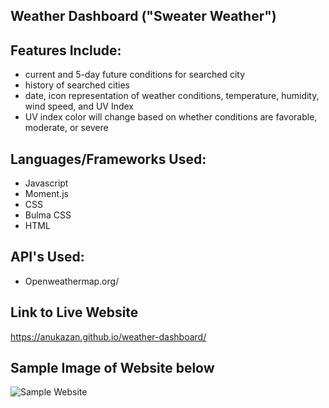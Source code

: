 ## Weather Dashboard ("Sweater Weather")

## Features Include:
* current and 5-day future conditions for searched city
* history of searched cities
* date, icon representation of weather conditions, temperature, humidity, wind speed, and UV Index
* UV index color will change based on whether conditions are favorable, moderate, or severe


## Languages/Frameworks Used:
* Javascript
* Moment.js
* CSS
* Bulma CSS 
* HTML

## API's Used:
* Openweathermap.org/

## Link to Live Website
https://anukazan.github.io/weather-dashboard/

## Sample Image of Website below
![Sample Website](weather-dashboard/image.jpg)
